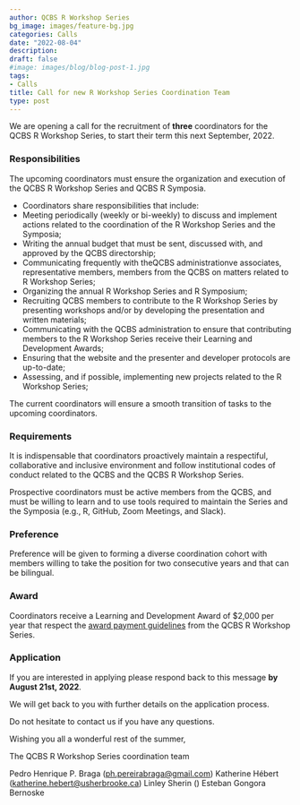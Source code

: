 ```yaml
---
author: QCBS R Workshop Series
bg_image: images/feature-bg.jpg
categories: Calls
date: "2022-08-04"
description: 
draft: false
#image: images/blog/blog-post-1.jpg
tags:
- Calls
title: Call for new R Workshop Series Coordination Team
type: post
---
```

 
We are opening a call for the recruitment of <b>three</b> coordinators for the QCBS R Workshop Series, to start their term this next September, 2022.
 
### Responsibilities
 
The upcoming coordinators must ensure the organization and execution of the QCBS R Workshop Series and QCBS R Symposia. 
 
+ Coordinators share responsibilities that include:
+ Meeting periodically (weekly or bi-weekly) to discuss and implement actions related to the coordination of the R Workshop Series and the Symposia;
+ Writing the annual budget that must be sent, discussed with, and approved by the QCBS directorship;
+ Communicating frequently with theQCBS administrationve associates, representative members, members from the QCBS on matters related to R Workshop Series;
+ Organizing the annual R Workshop Series and R Symposium;
+ Recruiting QCBS members to contribute to the R Workshop Series by presenting workshops and/or by developing the presentation and written materials;
+ Communicating with the QCBS administration to ensure that contributing members to the R Workshop Series receive their Learning and Development Awards;
+ Ensuring that the website and the presenter and developer protocols are up-to-date;
+ Assessing, and if possible, implementing new projects related to the R Workshop Series;
 
The current coordinators will ensure a smooth transition of tasks to the upcoming coordinators.
 
### Requirements
 
It is indispensable that coordinators proactively maintain a respectiful, collaborative and inclusive environment and follow institutional codes of conduct related to the QCBS and the QCBS R Workshop Series.
 
Prospective coordinators must be active members from the QCBS, and must be willing to learn and to use tools required to maintain the Series and the Symposia (e.g., R, GitHub, Zoom Meetings, and Slack).
 
### Preference
 
Preference will be given to forming a diverse coordination cohort with members willing to take the position for two consecutive years and that can be bilingual.
 
### Award
 
Coordinators receive a Learning and Development Award of $2,000 per year that respect the <a href = "https://r.qcbs.ca/presenter-developer-protocol/payment-en.html">award payment guidelines</a> from the QCBS R Workshop Series.
 
### Application
 
If you are interested in applying please respond back to this message <b>by August 21st, 2022</b>.
 
We will get back to you with further details on the application process.
 
Do not hesitate to contact us if you have any questions.
 
Wishing you all a wonderful rest of the summer,

The QCBS R Workshop Series coordination team

Pedro Henrique P. Braga (ph.pereirabraga@gmail.com)
Katherine Hébert (katherine.hebert@usherbrooke.ca)
Linley Sherin ()
Esteban Gongora Bernoske


